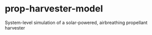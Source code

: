 # prop-harvester-model
System-level simulation of a solar-powered, airbreathing propellant harvester
